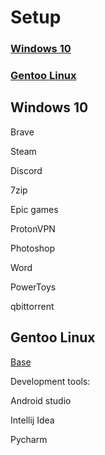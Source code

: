 # Setup
### [Windows 10](#)
### [Gentoo Linux](#)

## Windows 10

Brave

Steam

Discord

7zip

Epic games 

ProtonVPN

Photoshop

Word

PowerToys

qbittorrent 


## Gentoo Linux
[Base]()

Development tools:

Android studio

Intellij Idea

Pycharm
